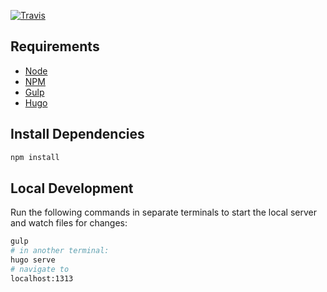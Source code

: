 [![Travis](https://travis-ci.org/compbiocore/refchef-view.svg?style=flat-square)](https://travis-ci.org/compbiocore/refchef-view)

## Requirements

- [Node](https://nodejs.org/en/)
- [NPM](https://nodejs.org/en/)
- [Gulp](https://gulpjs.com)
- [Hugo](https://gohugo.io)


## Install Dependencies

```bash
npm install
```

## Local Development

Run the following commands in separate terminals to start the local server and
watch files for changes:

```bash
gulp
# in another terminal:
hugo serve
# navigate to
localhost:1313
```
